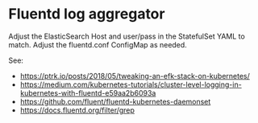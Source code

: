 # Fluentd log aggregator

Adjust the ElasticSearch Host and user/pass in the StatefulSet YAML to match.
Adjust the fluentd.conf ConfigMap as needed.

See:
* https://ptrk.io/posts/2018/05/tweaking-an-efk-stack-on-kubernetes/
* https://medium.com/kubernetes-tutorials/cluster-level-logging-in-kubernetes-with-fluentd-e59aa2b6093a
* https://github.com/fluent/fluentd-kubernetes-daemonset
* https://docs.fluentd.org/filter/grep

